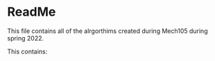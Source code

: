 # ReadMe

This file contains all of the alrgorthims created during Mech105 during spring 2022.

This contains:

